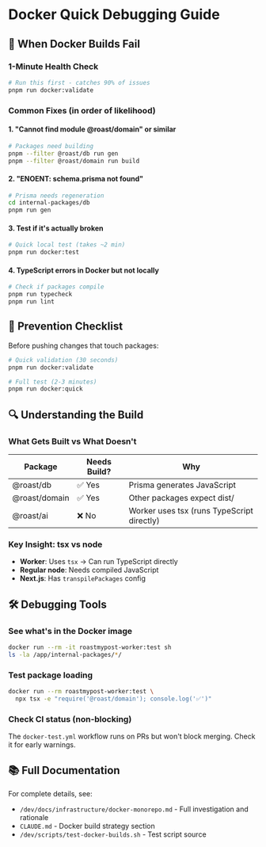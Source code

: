 # Docker Quick Debugging Guide

## 🚨 When Docker Builds Fail

### 1-Minute Health Check
```bash
# Run this first - catches 90% of issues
pnpm run docker:validate
```

### Common Fixes (in order of likelihood)

#### 1. "Cannot find module @roast/domain" or similar
```bash
# Packages need building
pnpm --filter @roast/db run gen
pnpm --filter @roast/domain run build
```

#### 2. "ENOENT: schema.prisma not found"
```bash
# Prisma needs regeneration
cd internal-packages/db
pnpm run gen
```

#### 3. Test if it's actually broken
```bash
# Quick local test (takes ~2 min)
pnpm run docker:test
```

#### 4. TypeScript errors in Docker but not locally
```bash
# Check if packages compile
pnpm run typecheck
pnpm run lint
```

## 🎯 Prevention Checklist

Before pushing changes that touch packages:
```bash
# Quick validation (30 seconds)
pnpm run docker:validate

# Full test (2-3 minutes) 
pnpm run docker:quick
```

## 🔍 Understanding the Build

### What Gets Built vs What Doesn't

| Package | Needs Build? | Why |
|---------|-------------|------|
| @roast/db | ✅ Yes | Prisma generates JavaScript |
| @roast/domain | ✅ Yes | Other packages expect dist/ |
| @roast/ai | ❌ No | Worker uses tsx (runs TypeScript directly) |

### Key Insight: tsx vs node
- **Worker**: Uses `tsx` → Can run TypeScript directly
- **Regular node**: Needs compiled JavaScript
- **Next.js**: Has `transpilePackages` config

## 🛠️ Debugging Tools

### See what's in the Docker image
```bash
docker run --rm -it roastmypost-worker:test sh
ls -la /app/internal-packages/*/
```

### Test package loading
```bash
docker run --rm roastmypost-worker:test \
  npx tsx -e "require('@roast/domain'); console.log('✅')"
```

### Check CI status (non-blocking)
The `docker-test.yml` workflow runs on PRs but won't block merging. Check it for early warnings.

## 📚 Full Documentation

For complete details, see:
- `/dev/docs/infrastructure/docker-monorepo.md` - Full investigation and rationale
- `CLAUDE.md` - Docker build strategy section
- `/dev/scripts/test-docker-builds.sh` - Test script source